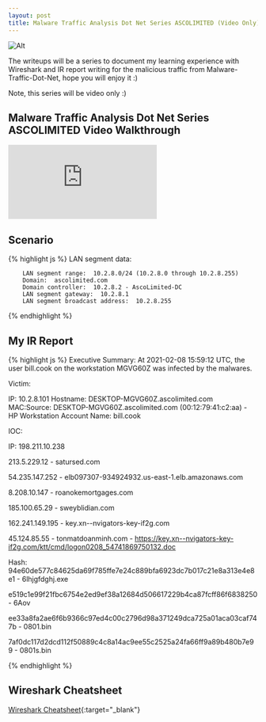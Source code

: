 ```yaml
---
layout: post
title: Malware Traffic Analysis Dot Net Series ASCOLIMITED (Video Only)
---
```

![Alt](https://bohansec.com/assets/malware-traffic-dot-net-1/cover.jpg "Malware Traffic Analysis Dot Net")

The writeups will be a series to document my learning experience with Wireshark and IR report writing for the malicious traffic from Malware-Traffic-Dot-Net, hope you will enjoy it :)

Note, this series will be video only :)

## Malware Traffic Analysis Dot Net Series ASCOLIMITED Video Walkthrough 

<div class="youtube-wrapper">
    <iframe 
            src="https://www.youtube.com/embed/eYhPQr1oZko"
            frameborder="0"
            allow="autoplay; encrypted-media"
            allowfullscreen></iframe>
</div>

## Scenario

{% highlight js %}
    LAN segment data:

        LAN segment range:  10.2.8.0/24 (10.2.8.0 through 10.2.8.255)
        Domain:  ascolimited.com
        Domain controller:  10.2.8.2 - AscoLimited-DC
        LAN segment gateway:  10.2.8.1
        LAN segment broadcast address:  10.2.8.255
{% endhighlight %}


## My IR Report

{% highlight js %}
Executive Summary:
At 2021-02-08 15:59:12 UTC, the user bill.cook on the workstation MGVG60Z was infected by the malwares.


Victim:

IP: 10.2.8.101
Hostname: DESKTOP-MGVG60Z.ascolimited.com
MAC:Source: DESKTOP-MGVG60Z.ascolimited.com (00:12:79:41:c2:aa) - HP Workstation
Account Name: bill.cook
    

IOC:

IP:
198.211.10.238

213.5.229.12 - satursed.com

54.235.147.252 - elb097307-934924932.us-east-1.elb.amazonaws.com

8.208.10.147 - roanokemortgages.com

185.100.65.29 - sweyblidian.com

162.241.149.195 - key.xn--nvigators-key-if2g.com

45.124.85.55 - tonmatdoanminh.com
	- https://key.xn--nvigators-key-if2g.com/ktt/cmd/logon0208_54741869750132.doc

Hash:
94e60de577c84625da69f785ffe7e24c889bfa6923dc7b017c21e8a313e4e8e1 - 6lhjgfdghj.exe

e519c1e99f21fbc6754e2ed9ef38a12684d506617229b4ca87fcff86f6838250 - 6Aov

ee33a8fa2ae6f6b9366c97ed4c00c2796d98a371249dca725a01aca03caf747b - 0801.bin

7af0dc117d2dcd112f50889c4c8a14ac9ee55c2525a24fa66ff9a89b480b7e99 - 0801s.bin


{% endhighlight %}

## Wireshark Cheatsheet

[Wireshark Cheatsheet](https://packetlife.net/media/library/13/Wireshark_Display_Filters.pdf){:target="_blank"}